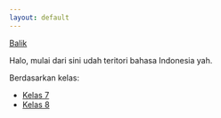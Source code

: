 ```yaml
---
layout: default
---
```


[Balik](/misc)

Halo, mulai dari sini udah teritori bahasa Indonesia yah.

Berdasarkan kelas:
- [Kelas 7](7)
- [Kelas 8](8)
